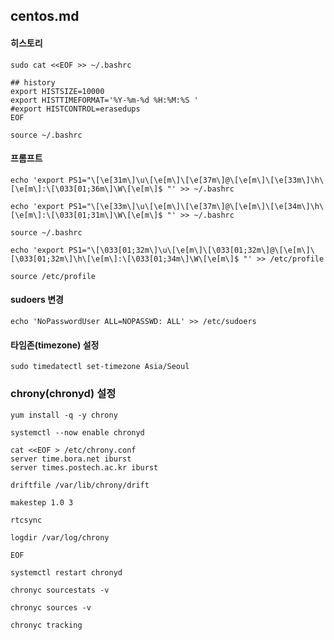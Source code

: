 ## centos.md

#### 히스토리
```
sudo cat <<EOF >> ~/.bashrc

## history
export HISTSIZE=10000
export HISTTIMEFORMAT='%Y-%m-%d %H:%M:%S '
#export HISTCONTROL=erasedups
EOF
```
```
source ~/.bashrc
```

#### 프롬프트
```
echo 'export PS1="\[\e[31m\]\u\[\e[m\]\[\e[37m\]@\[\e[m\]\[\e[33m\]\h\[\e[m\]:\[\033[01;36m\]\W\[\e[m\]$ "' >> ~/.bashrc
```
```
echo 'export PS1="\[\e[33m\]\u\[\e[m\]\[\e[37m\]@\[\e[m\]\[\e[34m\]\h\[\e[m\]:\[\033[01;31m\]\W\[\e[m\]$ "' >> ~/.bashrc
```
```
source ~/.bashrc
```
```
echo 'export PS1="\[\033[01;32m\]\u\[\e[m\]\[\033[01;32m\]@\[\e[m\]\[\033[01;32m\]\h\[\e[m\]:\[\033[01;34m\]\W\[\e[m\]$ "' >> /etc/profile
```
```
source /etc/profile
```

#### sudoers 변경
```
echo 'NoPasswordUser ALL=NOPASSWD: ALL' >> /etc/sudoers
```

#### 타임존(timezone) 설정
```
sudo timedatectl set-timezone Asia/Seoul
```

### chrony(chronyd) 설정
```
yum install -q -y chrony
```
```
systemctl --now enable chronyd
```
```
cat <<EOF > /etc/chrony.conf
server time.bora.net iburst
server times.postech.ac.kr iburst

driftfile /var/lib/chrony/drift

makestep 1.0 3

rtcsync

logdir /var/log/chrony

EOF
```
```
systemctl restart chronyd
```
```
chronyc sourcestats -v
```
```
chronyc sources -v
```
```
chronyc tracking
```


